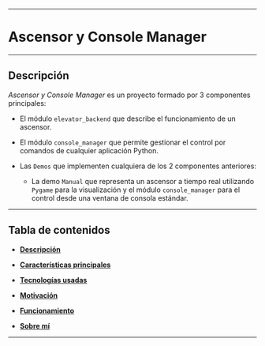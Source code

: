 
<!-- ===== REFERENCIAS ================================================== -->

<!-- ##### -->

<!-- ===== TITULO ================================================== -->

---
# **Ascensor** y **Console Manager**
---

<!-- ===== IMAGEN CABECERA ================================================== -->

<!-- ##### -->

<!-- ===== DESCRIPCIÓN ================================================== -->

## **Descripción** <a name="DESC"></a>

_Ascensor y Console Manager_ es un proyecto formado por 3 componentes principales:

- El módulo `elevator_backend` que describe el funcionamiento de un ascensor.

- El módulo `console_manager` que permite gestionar el control por comandos de cualquier aplicación Python.

- Las `Demos` que implementen cualquiera de los 2 componentes anteriores:

    - La demo `Manual` que representa un ascensor a tiempo real utilizando `Pygame` para la visualización y el módulo `console_manager` para el control desde una ventana de consola estándar.

---

<!-- ===== TABLA DE CONTENIDOS ================================================== -->

## **Tabla de contenidos**

- [**Descripción**](#DESC)

- [**Características principales**](#DESC)

- [**Tecnologías usadas**](#DESC)

- [**Motivación**](#DESC)

- [**Funcionamiento**](#DESC)

- [**Sobre mí**](#DESC)

---

<!-- ===== ===== ================================================== -->